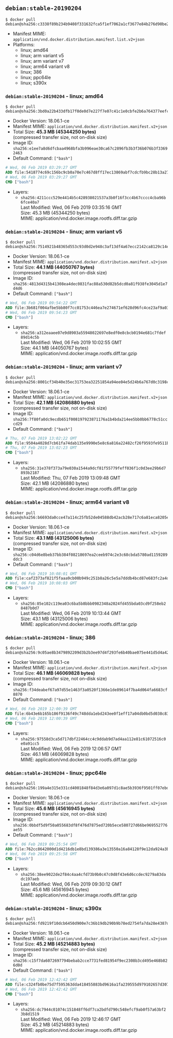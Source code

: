 ## `debian:stable-20190204`

```console
$ docker pull debian@sha256:c3338f89b234b9408f331632fca5f1ef7062a1cf3677e84b276d90be20f2f498
```

-	Manifest MIME: `application/vnd.docker.distribution.manifest.list.v2+json`
-	Platforms:
	-	linux; amd64
	-	linux; arm variant v5
	-	linux; arm variant v7
	-	linux; arm64 variant v8
	-	linux; 386
	-	linux; ppc64le
	-	linux; s390x

### `debian:stable-20190204` - linux; amd64

```console
$ docker pull debian@sha256:3bd0a22b433dfb17f0de0d7e227f7e07c41c1e0cbfe2b6a764377eefcf1dd384
```

-	Docker Version: 18.06.1-ce
-	Manifest MIME: `application/vnd.docker.distribution.manifest.v2+json`
-	Total Size: **45.3 MB (45344250 bytes)**  
	(compressed transfer size, not on-disk size)
-	Image ID: `sha256:e1ee7a8d6dfcbaa4968bfa3b996eae30ca67c2896fb3b3f36b076b3f33692463`
-	Default Command: `["bash"]`

```dockerfile
# Wed, 06 Feb 2019 03:29:27 GMT
ADD file:5418774c69c156bc9cb0a70e7c467d8ff17ec13869abf7cdcfb9bc28b13a270e in / 
# Wed, 06 Feb 2019 03:29:27 GMT
CMD ["bash"]
```

-	Layers:
	-	`sha256:4211ccc529e4414b5c428938021537a3b0f16f3cc4b67cccc4cba96b6fce40a7`  
		Last Modified: Wed, 06 Feb 2019 03:35:16 GMT  
		Size: 45.3 MB (45344250 bytes)  
		MIME: application/vnd.docker.image.rootfs.diff.tar.gzip

### `debian:stable-20190204` - linux; arm variant v5

```console
$ docker pull debian@sha256:7514921b48365d553c93d0d2e948c3af13df4a67ecc2142ca8129c14ef3fa3f0
```

-	Docker Version: 18.06.1-ce
-	Manifest MIME: `application/vnd.docker.distribution.manifest.v2+json`
-	Total Size: **44.1 MB (44050767 bytes)**  
	(compressed transfer size, not on-disk size)
-	Image ID: `sha256:4813d4315b41308ea4dec0831fac88a530d82b5dcd0a81f938fe3045d1e7d4d6`
-	Default Command: `["bash"]`

```dockerfile
# Wed, 06 Feb 2019 09:54:22 GMT
ADD file:3b681f004afbe5bb80f7cc01753c446ea7e274671ef628d96fc4ce23af9a03d1 in / 
# Wed, 06 Feb 2019 09:54:23 GMT
CMD ["bash"]
```

-	Layers:
	-	`sha256:a312eaaee07e9d8903a55948022697e8edf0e8cbcb0194e681c7fdef89d14c5b`  
		Last Modified: Wed, 06 Feb 2019 10:02:55 GMT  
		Size: 44.1 MB (44050767 bytes)  
		MIME: application/vnd.docker.image.rootfs.diff.tar.gzip

### `debian:stable-20190204` - linux; arm variant v7

```console
$ docker pull debian@sha256:8001cf34b40e35ec31753ea32251854a94ee04e5d24b6a767d0c3198cd9fb7dc
```

-	Docker Version: 18.06.1-ce
-	Manifest MIME: `application/vnd.docker.distribution.manifest.v2+json`
-	Total Size: **42.1 MB (42086880 bytes)**  
	(compressed transfer size, not on-disk size)
-	Image ID: `sha256:7f80fa0dc9ecdb651f008197923871176a1b4bda214ee5bb0bb6778c51cccd29`
-	Default Command: `["bash"]`

```dockerfile
# Thu, 07 Feb 2019 13:02:22 GMT
ADD file:9504a4028d7cb61fa74dab135e9990e5e8c6a816a22482cf26f9593fe9511be8 in / 
# Thu, 07 Feb 2019 13:02:23 GMT
CMD ["bash"]
```

-	Layers:
	-	`sha256:31e378f373a79e030a1544a9dcf81f55779feff036f1c0d3ee29b6d7893b2187`  
		Last Modified: Thu, 07 Feb 2019 13:09:48 GMT  
		Size: 42.1 MB (42086880 bytes)  
		MIME: application/vnd.docker.image.rootfs.diff.tar.gzip

### `debian:stable-20190204` - linux; arm64 variant v8

```console
$ docker pull debian@sha256:b6693da0cce47a114c25fb52de04588db42acb28e717c6a81eca8205ebfb7bc5
```

-	Docker Version: 18.06.1-ce
-	Manifest MIME: `application/vnd.docker.distribution.manifest.v2+json`
-	Total Size: **43.1 MB (43125006 bytes)**  
	(compressed transfer size, not on-disk size)
-	Image ID: `sha256:c04d6e8beb37bb384f08218697ea2ceeb974c2e3c68cbda5780ad1159289ddc3`
-	Default Command: `["bash"]`

```dockerfile
# Wed, 06 Feb 2019 10:08:01 GMT
ADD file:caf2373af821f5faaa9cb00b949c251b8a26c5e5a7dddb4bcd87e683fc2a4dce in / 
# Wed, 06 Feb 2019 10:08:03 GMT
CMD ["bash"]
```

-	Layers:
	-	`sha256:85e102c119ea03c6ba5b8bbb0982348a2024fd455bda03cd9f258eb28487b0d7`  
		Last Modified: Wed, 06 Feb 2019 10:13:44 GMT  
		Size: 43.1 MB (43125006 bytes)  
		MIME: application/vnd.docker.image.rootfs.diff.tar.gzip

### `debian:stable-20190204` - linux; 386

```console
$ docker pull debian@sha256:9c05ae8b3479892209d3b2b3ee97d4f293fe6b40bae075e441d5d4a42944574c
```

-	Docker Version: 18.06.1-ce
-	Manifest MIME: `application/vnd.docker.distribution.manifest.v2+json`
-	Total Size: **46.1 MB (46069828 bytes)**  
	(compressed transfer size, not on-disk size)
-	Image ID: `sha256:f34deabef67a97d55e1463f3a0520f1366e1de89614f7ba4d064fa6683cf8870`
-	Default Command: `["bash"]`

```dockerfile
# Wed, 06 Feb 2019 12:00:39 GMT
ADD file:6b43e6b165b186f9136f49c748dda1ebd243ee0f1eff17a04db0bd5d038c83f4 in / 
# Wed, 06 Feb 2019 12:00:39 GMT
CMD ["bash"]
```

-	Layers:
	-	`sha256:97558d3ca5d717dbf22464cc4c9ddab9d7ad4aa112e81c61072516c0e0a91cc5`  
		Last Modified: Wed, 06 Feb 2019 12:06:57 GMT  
		Size: 46.1 MB (46069828 bytes)  
		MIME: application/vnd.docker.image.rootfs.diff.tar.gzip

### `debian:stable-20190204` - linux; ppc64le

```console
$ docker pull debian@sha256:199a4e315e331cd4001848f84d3e6a097d1c8ae5b3936f9501ff07ebd0ba9f9d
```

-	Docker Version: 18.06.1-ce
-	Manifest MIME: `application/vnd.docker.distribution.manifest.v2+json`
-	Total Size: **45.6 MB (45616945 bytes)**  
	(compressed transfer size, not on-disk size)
-	Image ID: `sha256:0bbdf5d9f50a055683df8f476d7875ed720b5ece580727d66be969552776ae55`
-	Default Command: `["bash"]`

```dockerfile
# Wed, 06 Feb 2019 09:25:54 GMT
ADD file:762cc8642000d1d4216db1e8bd139386a3e13550a16a84128f9e12da924a3b80 in / 
# Wed, 06 Feb 2019 09:25:58 GMT
CMD ["bash"]
```

-	Layers:
	-	`sha256:38ee9022de2f84c4aa4cfd73b9b0c47c0d8f43e6d6ccdec9279a83dadc197aeb`  
		Last Modified: Wed, 06 Feb 2019 09:30:12 GMT  
		Size: 45.6 MB (45616945 bytes)  
		MIME: application/vnd.docker.image.rootfs.diff.tar.gzip

### `debian:stable-20190204` - linux; s390x

```console
$ docker pull debian@sha256:fd9219f10dcb6450d900e7c36b19db290b9b78ed2754fa7da28e4387d2199b29
```

-	Docker Version: 18.06.1-ce
-	Manifest MIME: `application/vnd.docker.distribution.manifest.v2+json`
-	Total Size: **45.2 MB (45214883 bytes)**  
	(compressed transfer size, not on-disk size)
-	Image ID: `sha256:c15f7da6072697794bebab2cce7731fed81954f9ec2308b3cd495e468b826d0d`
-	Default Command: `["bash"]`

```dockerfile
# Wed, 06 Feb 2019 12:42:42 GMT
ADD file:c324fb0be75d7f595363dda418455883bd9616a1fa239555d979102657d307b9 in / 
# Wed, 06 Feb 2019 12:42:42 GMT
CMD ["bash"]
```

-	Layers:
	-	`sha256:dc7944c01074c151848ff6df7ca2bdfd790c548efcf9ab0f57a63bf23b8d1519`  
		Last Modified: Wed, 06 Feb 2019 12:46:17 GMT  
		Size: 45.2 MB (45214883 bytes)  
		MIME: application/vnd.docker.image.rootfs.diff.tar.gzip
